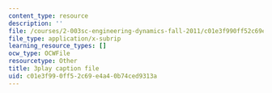 ```yaml
---
content_type: resource
description: ''
file: /courses/2-003sc-engineering-dynamics-fall-2011/c01e3f990ff52c69e4a40b74ced9313a_QHTJK0v404U.srt
file_type: application/x-subrip
learning_resource_types: []
ocw_type: OCWFile
resourcetype: Other
title: 3play caption file
uid: c01e3f99-0ff5-2c69-e4a4-0b74ced9313a
---
```

